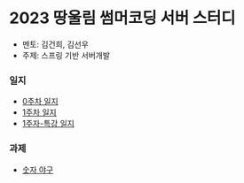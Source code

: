 # 2023 땅울림 썸머코딩 서버 스터디
- 멘토: 김건희, 김선우
- 주제: 스프링 기반 서버개발 
### 일지
- [0주차 일지](https://github.com/LandvibeDev/2023-Server-SummerCoding/blob/main/%EC%9D%BC%EC%A7%80/week0.md)
- [1주차 일지](https://github.com/LandvibeDev/2023-Server-SummerCoding/blob/main/%EC%9D%BC%EC%A7%80/week1.md)
- [1주자-특강 일지](https://github.com/LandvibeDev/2023-Server-SummerCoding/blob/main/%EC%9D%BC%EC%A7%80/%08week1-%ED%8A%B9%EA%B0%95.md)

### 과제
- [숫자 야구](https://github.com/LandvibeDev/java-baseball)
